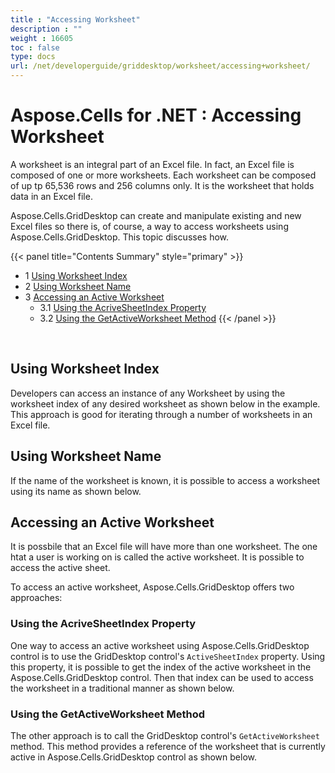 ```yaml
---
title : "Accessing Worksheet" 
description : "" 
weight : 16605 
toc : false
type: docs
url: /net/developerguide/griddesktop/worksheet/accessing+worksheet/
---
```


# Aspose.Cells for .NET : Accessing Worksheet


A worksheet is an integral part of an Excel file. In fact, an Excel file is composed of one or more worksheets. Each worksheet can be composed of up tp 65,536 rows and 256 columns only. It is the worksheet that holds data in an Excel file.

Aspose.Cells.GridDesktop can create and manipulate existing and new Excel files so there is, of course, a way to access worksheets using Aspose.Cells.GridDesktop. This topic discusses how.

{{< panel title="Contents Summary" style="primary" >}}
*   1 [Using Worksheet Index](#using-worksheet-index)
*   2 [Using Worksheet Name](#using-worksheet-name)
*   3 [Accessing an Active Worksheet](#accessing-an-active-worksheet)
    *   3.1 [Using the AcriveSheetIndex Property](#using-the-acrivesheetindex-property)
    *   3.2 [Using the GetActiveWorksheet Method](#using-the-getactiveworksheet-method)
{{< /panel >}}
 

 

## Using Worksheet Index

Developers can access an instance of any Worksheet by using the worksheet index of any desired worksheet as shown below in the example. This approach is good for iterating through a number of worksheets in an Excel file.

## Using Worksheet Name

If the name of the worksheet is known, it is possible to access a worksheet using its name as shown below.

## Accessing an Active Worksheet

It is possbile that an Excel file will have more than one worksheet. The one htat a user is working on is called the active worksheet. It is possible to access the active sheet.

To access an active worksheet, Aspose.Cells.GridDesktop offers two approaches:

### Using the AcriveSheetIndex Property

One way to access an active worksheet using Aspose.Cells.GridDesktop control is to use the GridDesktop control's `ActiveSheetIndex` property. Using this property, it is possible to get the index of the active worksheet in the Aspose.Cells.GridDesktop control. Then that index can be used to access the worksheet in a traditional manner as shown below.

### Using the GetActiveWorksheet Method

The other approach is to call the GridDesktop control's `GetActiveWorksheet` method. This method provides a reference of the worksheet that is currently active in Aspose.Cells.GridDesktop control as shown below.

